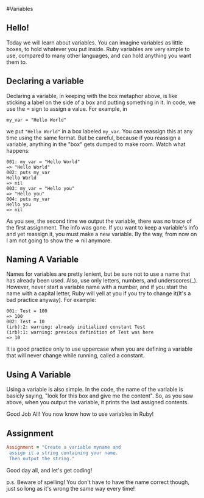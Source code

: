 #Variables

## Hello!
Today we will learn about variables. You can imagine variables as little boxes, to hold whatever you put inside. Ruby variables are very simple to use, compared to many other languages, and can hold anything you want them to.

## Declaring a variable

Declaring a variable, in keeping with the box metaphor above, is like sticking a label on the side of a box and putting something in it. In code, we use the = sign to assign a value. For example, in

`my_var = "Hello World"`

we put `"Hello World"` in a box labeled `my_var`. You can reassign this at any time using the same format. But be careful, because if you reassign a variable, anything in the "box" gets dumped to make room. Watch what happens:

```
001: my_var = "Hello World"
=> "Hello World"
002: puts my_var
Hello World
=> nil
003: my_var = "Hello you"
=> "Hello you"
004: puts my_var
Hello you
=> nil
```

As you see, the second time we output the variable, there was no trace of the first assignment. The info was gone. If you want to keep a variable's info and yet reassign it, you must make a new variable. By the way, from now on I am not going to show the => nil anymore.

## Naming A Variable

Names for variables are pretty lenient, but be sure not to use a name that has already been used. Also, use only letters, numbers, and underscores(_). However, never start a variable name with a number, and if you start the name with a capital letter, Ruby will yell at you if you try to change it(It's a bad practice anyway). For example:

```
001: Test = 100
=> 100
002: Test = 10
(irb):2: warning: already initialized constant Test
(irb):1: warning: previous definition of Test was here
=> 10
```

It is good practice only to use uppercase when you are defining a variable that will never change while running, called a constant.

## Using A Variable

Using a variable is also simple. In the code, the name of the variable is basicly saying, "look for this box and give me the content". So, as you saw above, when you output the variable, it prints the last assigned contents.

Good Job All! You now know how to use variables in Ruby!

## Assignment 

```ruby
Assignment = "Create a variable myname and
 assign it a string containing your name. 
 Then output the string."
```

Good day all, and let's get coding!

p.s. Beware of spelling! You don't have to have the name correct though, just so long as it's wrong the same way every time!
